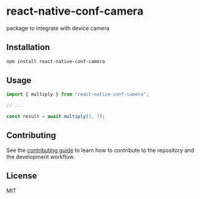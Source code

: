 # react-native-conf-camera

package to integrate with device camera

## Installation

```sh
npm install react-native-conf-camera
```

## Usage

```js
import { multiply } from "react-native-conf-camera";

// ...

const result = await multiply(3, 7);
```

## Contributing

See the [contributing guide](CONTRIBUTING.md) to learn how to contribute to the repository and the development workflow.

## License

MIT
